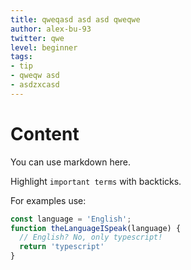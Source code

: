 ```yaml
---
title: qweqasd asd asd qweqwe
author: alex-bu-93
twitter: qwe
level: beginner
tags:
- tip
- qweqw asd
- asdzxcasd
---
```


# Content
You can use markdown here.

Highlight `important terms` with backticks.

For examples use:
```typescript
const language = 'English';
function theLanguageISpeak(language) {
  // English? No, only typescript!
  return 'typescript'
}
```